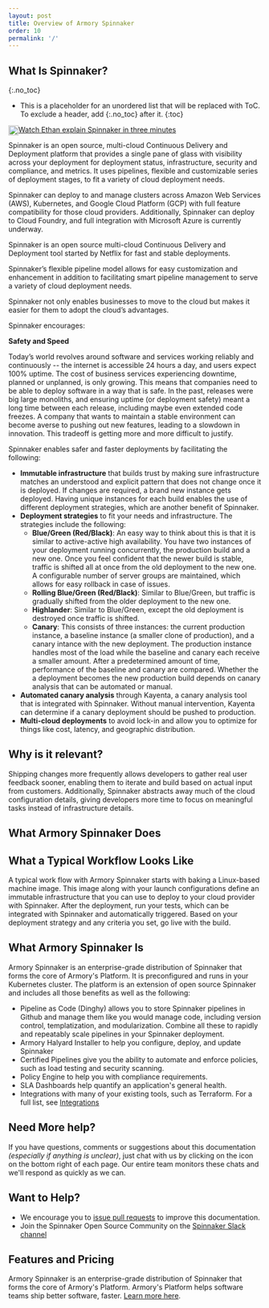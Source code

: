 ```yaml
---
layout: post
title: Overview of Armory Spinnaker
order: 10
permalink: '/'
---
```

## What Is Spinnaker?
{:.no_toc}
* This is a placeholder for an unordered list that will be replaced with ToC. To exclude a header, add {:.no_toc} after it.
{:toc}

<a href="https://kb.armory.io/spinnaker/what-is-spinnaker"><img height="20" style="float: left;" src="https://drod.io/1h3I273p002U/video-file.png"></a>[ Watch Ethan explain Spinnaker in three minutes](https://kb.armory.io/spinnaker/what-is-spinnaker/)

Spinnaker is an open source, multi-cloud Continuous Delivery and Deployment platform that provides a single pane of glass with visibility across your deployment for deployment status, infrastructure, security and compliance, and metrics. It uses pipelines, flexible and customizable series of deployment stages, to fit a variety of cloud deployment needs.

Spinnaker can deploy to and manage clusters across Amazon Web Services (AWS), Kubernetes, and Google Cloud Platform (GCP) with full feature compatibility for those cloud providers. Additionally, Spinnaker can deploy to Cloud Foundry, and full integration with Microsoft Azure is currently underway.

Spinnaker is an open source multi-cloud Continuous Delivery and Deployment tool started by Netflix for fast and stable deployments.

Spinnaker’s flexible pipeline model allows for easy customization and enhancement in addition to facilitating smart pipeline management to serve a variety of cloud deployment needs.

Spinnaker not only enables businesses to move to the cloud but makes it easier for them to adopt the cloud’s advantages.

Spinnaker encourages:

**Safety and Speed**

Today’s world revolves around software and services working reliably and continuously -- the internet is accessible 24 hours a day, and users expect 100% uptime. The cost of business services experiencing downtime, planned or unplanned, is only growing. This means that companies need to be able to deploy software in a way that is safe. In the past, releases were big large monoliths, and ensuring uptime (or deployment safety) meant a long time between each release, including maybe even extended code freezes. A company that wants to maintain a stable environment can become averse to pushing out new features, leading to a slowdown in innovation. This tradeoff is getting more and more difficult to justify.

Spinnaker enables safer and faster deployments by facilitating the following:

- **Immutable infrastructure** that builds trust by making sure infrastructure matches an understood and explicit pattern that does not change once it is deployed. If changes are required, a brand new instance gets deployed. Having unique instances for each build enables the use of different deployment strategies, which are another benefit of Spinnaker.
- **Deployment strategies** to fit your needs and infrastructure. The strategies include the following:
  - **Blue/Green (Red/Black)**:  An easy way to think about this is that it is similar to active-active high availability. You have two instances of your deployment running concurrently, the production build and a new one. Once you feel confident that the newer build is stable, traffic is shifted all at once from the old deployment to the new one. A configurable number of server groups are maintained, which allows for easy rollback in case of issues.
  - **Rolling Blue/Green (Red/Black)**:  Similar to Blue/Green, but traffic is gradually shifted from the older deployment to the new one.
  - **Highlander**:  Similar to Blue/Green, except the old deployment is destroyed once traffic is shifted.
  - **Canary**: This consists of three instances: the current production instance, a baseline instance (a smaller clone of production), and a canary intance with the new deployment. The production instance handles most of the load while the baseline and canary each receive a smaller amount. After a predetermined amount of time, performance of the baseline and canary are compared. Whether the a deployment becomes the new production build depends on canary analysis that can be automated or manual.
- **Automated canary analysis** through Kayenta, a canary analysis tool that is integrated with Spinnaker. Without manual intervention, Kayenta can determine if a canary deployment should be pushed to production.
- **Multi-cloud deployments** to avoid lock-in and allow you to optimize for things like cost, latency, and geographic distribution.

## Why is it relevant?

Shipping changes more frequently allows developers to gather real user feedback sooner, enabling them to iterate and build based on actual input from customers. Additionally, Spinnaker abstracts away much of the cloud configuration details, giving developers more time to focus on meaningful tasks instead of infrastructure details.


## What Armory Spinnaker Does

## What a Typical Workflow Looks Like


A typical work flow with Armory Spinnaker starts with baking a Linux-based machine image. This image along with your launch configurations define an immutable infrastructure that you can use to deploy to your cloud provider with Spinnaker. After the deployment, run your tests, which can be integrated with Spinnaker and automatically triggered. Based on your deployment strategy and any criteria you set, go live with the build.

## What Armory Spinnaker Is

Armory Spinnaker is an enterprise-grade distribution of Spinnaker that forms the core of Armory's Platform. It is preconfigured and runs in your Kubernetes cluster. The platform is an extension of open source Spinnaker and includes all those benefits as well as the following:
- Pipeline as Code (Dinghy) allows you to store Spinnaker pipelines in Github and manage them like you would manage code, including version control, templatization, and modularization. Combine all these to rapidly and repeatably scale pipelines in your Spinnaker deployment.
- Armory Halyard Installer to help you configure, deploy, and update Spinnaker
- Certified Pipelines give you the ability to automate and enforce policies, such as load testing and security scanning.
- Policy Engine to help you with compliance requirements.
- SLA Dashboards help quantify an application's general health.
- Integrations with many of your existing tools, such as Terraform. For a full list, see [Integrations](https://www.armory.io/armory-integrations/.)

## Need More help?

If you have questions, comments or suggestions about this documentation *(especially if anything is unclear)*, just chat with us by clicking on the icon on the bottom right of each page.  Our entire team monitors these chats and we'll respond as quickly as we can.

## Want to Help?

- We encourage you to [issue pull requests](https://github.com/armory/documentation) to improve this documentation.
- Join the Spinnaker Open Source Community on the [Spinnaker Slack channel](http://join.spinnaker.io/)

## Features and Pricing

Armory Spinnaker is an enterprise-grade distribution of Spinnaker that forms the core of Armory's Platform. Armory's Platform helps software teams ship better software, faster.  [Learn more here](http://www.armory.io/pricing).

